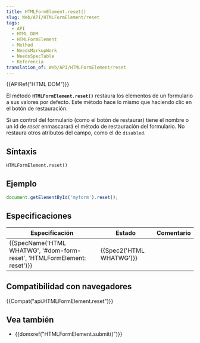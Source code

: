 ```yaml
---
title: HTMLFormElement.reset()
slug: Web/API/HTMLFormElement/reset
tags:
  - API
  - HTML DOM
  - HTMLFormElement
  - Method
  - NeedsMarkupWork
  - NeedsSpecTable
  - Referencia
translation_of: Web/API/HTMLFormElement/reset
---
```

{{APIRef("HTML DOM")}}

El método **`HTMLFormElement.reset()`** restaura los elementos de un formulario a sus valores por defecto. Este método hace lo mismo que haciendo clic en el botón de restauración.

Si un control del formulario (como el botón de restaurar) tiene el nombre o un id de _reset_ enmascarará el método de restauración del formulario. No restaura otros atributos del campo, como el de `disabled`.

## Síntaxis

    HTMLFormElement.reset()

## Ejemplo

```js
document.getElementById('myform').reset();
```

## Especificaciones

| Especificación                                                                                   | Estado                           | Comentario |
| ------------------------------------------------------------------------------------------------ | -------------------------------- | ---------- |
| {{SpecName('HTML WHATWG', '#dom-form-reset', 'HTMLFormElement: reset')}} | {{Spec2('HTML WHATWG')}} |            |

## Compatibilidad con navegadores

{{Compat("api.HTMLFormElement.reset")}}

## Vea también

- {{domxref("HTMLFormElement.submit()")}}
